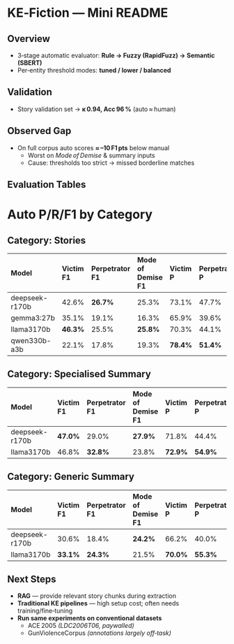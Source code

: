 # KE‑Fiction — Mini README

## Overview
* 3‑stage automatic evaluator: **Rule → Fuzzy (RapidFuzz) → Semantic (SBERT)**
* Per‑entity threshold modes: **tuned / lower / balanced**

## Validation
* Story validation set → **κ 0.94, Acc 96 %** (auto ≈ human)

## Observed Gap
* On full corpus auto scores **≈ –10 F1 pts** below manual  
  * Worst on *Mode of Demise* & summary inputs  
  * Cause: thresholds too strict → missed borderline matches

## Evaluation Tables

# Auto P/R/F1 by Category

## Category: Stories

| Model          | Victim F1   | Perpetrator F1   | Mode of Demise F1   | Victim P   | Perpetrator P   | Mode of Demise P   | Victim R   | Perpetrator R   | Mode of Demise R   |
|:---------------|:------------|:-----------------|:--------------------|:-----------|:----------------|:-------------------|:-----------|:----------------|:-------------------|
| deepseek-r170b | 42.6%       | **26.7%**        | 25.3%               | 73.1%      | 47.7%           | 41.9%              | 30.1%      | **18.6%**       | 18.1%              |
| gemma3:27b     | 35.1%       | 19.1%            | 16.3%               | 65.9%      | 39.6%           | 26.7%              | 23.9%      | 12.6%           | 11.7%              |
| llama3170b     | **46.3%**   | 25.5%            | **25.8%**           | 70.3%      | 44.1%           | 38.8%              | **34.5%**  | 18.0%           | **19.3%**          |
| qwen330b-a3b   | 22.1%       | 17.8%            | 19.3%               | **78.4%**  | **51.4%**       | **55.6%**          | 12.8%      | 10.8%           | 11.7%              |

## Category: Specialised Summary

| Model          | Victim F1   | Perpetrator F1   | Mode of Demise F1   | Victim P   | Perpetrator P   | Mode of Demise P   | Victim R   | Perpetrator R   | Mode of Demise R   |
|:---------------|:------------|:-----------------|:--------------------|:-----------|:----------------|:-------------------|:-----------|:----------------|:-------------------|
| deepseek-r170b | **47.0%**   | 29.0%            | **27.9%**           | 71.8%      | 44.4%           | 37.6%              | **35.0%**  | 21.6%           | **22.2%**          |
| llama3170b     | 46.8%       | **32.8%**        | 23.8%               | **72.9%**  | **54.9%**       | **43.8%**          | 34.5%      | **23.4%**       | 16.4%              |

## Category: Generic Summary

| Model          | Victim F1   | Perpetrator F1   | Mode of Demise F1   | Victim P   | Perpetrator P   | Mode of Demise P   | Victim R   | Perpetrator R   | Mode of Demise R   |
|:---------------|:------------|:-----------------|:--------------------|:-----------|:----------------|:-------------------|:-----------|:----------------|:-------------------|
| deepseek-r170b | 30.6%       | 18.4%            | **24.2%**           | 66.2%      | 40.0%           | **46.7%**          | 19.9%      | 12.0%           | **16.4%**          |
| llama3170b     | **33.1%**   | **24.3%**        | 21.5%               | **70.0%**  | **55.3%**       | 46.2%              | **21.7%**  | **15.6%**       | 14.0%              |



## Next Steps
* **RAG** — provide relevant story chunks during extraction  
* **Traditional KE pipelines** — high setup cost; often needs training/fine‑tuning  
* **Run same experiments on conventional datasets**
  * ACE 2005 *(LDC2006T06, paywalled)*
  * GunViolenceCorpus *(annotations largely off‑task)*
